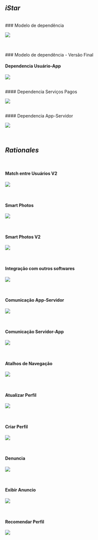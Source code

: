 ## **_iStar_**
<br />
### Modelo de dependência

<a data-fancybox="gallery" href="../../img/iStar/DependenciaV2.png"><img src="../../img/iStar/DependenciaV2-mini.png"></a>

<br />

<br />
### Modelo de dependência - Versão Final

#### Dependencia Usuário-App

<a data-fancybox="gallery" href="../../img/iStar/VersaoFinal/UsuarioApp.png"><img src="../../img/iStar/VersaoFinal/UsuarioApp-mini.png"></a>

<br />
#### Dependencia Serviços Pagos

<a data-fancybox="gallery" href="../../img/iStar/VersaoFinal/ServicosPagos.png"><img src="../../img/iStar/VersaoFinal/ServicosPagos-mini.png"></a>

<br />
#### Dependencia App-Servidor

<a data-fancybox="gallery" href="../../img/iStar/VersaoFinal/AppServidor.png"><img src="../../img/iStar/VersaoFinal/AppServidor-mini.png"></a>

<br />

## **_Rationales_**
<br />


####  Match entre Usuários V2

<a data-fancybox="gallery" href="../../img/iStar/RationaleMatchV2.png"><img src="../../img/iStar/RationaleMatchV2-mini.png"></a>

<br/>

#### Smart Photos

<a data-fancybox="gallery" href="../../img/iStar/RationaleSmartPhotos.png"><img src="../../img/iStar/RationaleSmartPhotos-mini.png"></a>

<br />

#### Smart Photos V2

<a data-fancybox="gallery" href="../../img/iStar/RationaleSmartPhotosV2.png"><img src="../../img/iStar/RationaleSmartPhotosV2-mini.png"></a>

<br />

#### Integração com outros softwares

<a data-fancybox="gallery" href="../../img/iStar/RationaleIntegracao.png"><img src="../../img/iStar/RationaleIntegracao-mini.png"></a>

<br />

#### Comunicação App-Servidor

<a data-fancybox="gallery" href="../../img/iStar/RationaleAppServ.png"><img src="../../img/iStar/RationaleAppServ-mini.png"></a>

<br />

#### Comunicação Servidor-App

<a data-fancybox="gallery" href="../../img/iStar/RationaleServApp.png"><img src="../../img/iStar/RationaleServApp-mini.png"></a>

<br />

#### Atalhos de Navegação

<a data-fancybox="gallery" href="../../img/iStar/RationaleExpUsr.png"><img src="../../img/iStar/RationaleExpUsr-mini.png"></a>

<br />

#### Atualizar Perfil

<a data-fancybox="gallery" href="../../img/iStar/SRAtualizarPerfil.png"><img src="../../img/iStar/SRAtualizarPerfil-mini.png"></a>

<br />

#### Criar Perfil

<a data-fancybox="gallery" href="../../img/iStar/SRCriarPerfil.png"><img src="../../img/iStar/SRCriarPerfil-mini.png"></a>

<br />

#### Denuncia

<a data-fancybox="gallery" href="../../img/iStar/SRDenuncia.png"><img src="../../img/iStar/SRDenuncia-mini.png"></a>

<br />

#### Exibir Anuncio

<a data-fancybox="gallery" href="../../img/iStar/SRExibirAnuncio.png"><img src="../../img/iStar/SRExibirAnuncio-mini.png"></a>

<br />

#### Recomendar Perfil

<a data-fancybox="gallery" href="../../img/iStar/SRRecomendarPerfil.png"><img src="../../img/iStar/SRRecomendarPerfil-mini.png"></a>
